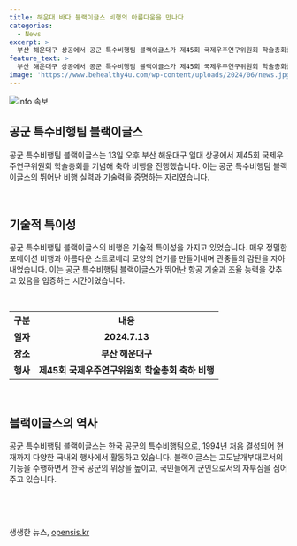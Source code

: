 ```yaml
---
title: 해운대 바다 블랙이글스 비행의 아름다움을 만나다
categories:
  - News
excerpt: >
  부산 해운대구 상공에서 공군 특수비행팀 블랙이글스가 제45회 국제우주연구위원회 학술총회를 기념해 축하 비행을 했습니다.
feature_text: >
  부산 해운대구 상공에서 공군 특수비행팀 블랙이글스가 제45회 국제우주연구위원회 학술총회를 기념해 축하 비행을 했습니다.
image: 'https://www.behealthy4u.com/wp-content/uploads/2024/06/news.jpg'
---
```


<p><img src="https://www.behealthy4u.com/wp-content/uploads/2024/06/news.jpg" alt="info 속보" /></p>

<h2 data-ke-size="size26">공군 특수비행팀 블랙이글스</h2>

<p data-ke-size="size16">공군 특수비행팀 블랙이글스는 13일 오후 부산 해운대구 일대 상공에서 제45회 국제우주연구위원회 학술총회를 기념해 축하 비행을 진행했습니다. 이는 공군 특수비행팀 블랙이글스의 뛰어난 비행 실력과 기술력을 증명하는 자리였습니다.</p>

<p data-ke-size="size16">&nbsp;</p>

<h2 data-ke-size="size26">기술적 특이성</h2>

<p data-ke-size="size16">공군 특수비행팀 블랙이글스의 비행은 기술적 특이성을 가지고 있었습니다. 매우 정밀한 포메이션 비행과 아름다운 스트로베리 모양의 연기를 만들어내며 관중들의 감탄을 자아내었습니다. 이는 공군 특수비행팀 블랙이글스가 뛰어난 항공 기술과 조율 능력을 갖추고 있음을 입증하는 시간이었습니다.</p>

<p data-ke-size="size16">&nbsp;</p>

<table>
<tbody>
<tr>
<td style="text-align: center; height: 17px;"><b>구분</b></td>
<td style="text-align: center; height: 17px;"><b>내용</b></td>
</tr>
<tr>
<td style="text-align: center; height: 17px;"><b>일자</b></td>
<td style="text-align: center; height: 17px;"><b>2024.7.13</b></td>
</tr>
<tr>
<td style="text-align: center; height: 17px;"><b>장소</b></td>
<td style="text-align: center; height: 17px;"><b>부산 해운대구</b></td>
</tr>
<tr>
<td style="text-align: center; height: 17px;"><b>행사</b></td>
<td style="text-align: center; height: 17px;"><b>제45회 국제우주연구위원회 학술총회 축하 비행</b></td>
</tr>
</tbody>
</table>

<p data-ke-size="size16">&nbsp;</p>

<h2 data-ke-size="size26">블랙이글스의 역사</h2>

<p data-ke-size="size16">공군 특수비행팀 블랙이글스는 한국 공군의 특수비행팀으로, 1994년 처음 결성되어 현재까지 다양한 국내외 행사에서 활동하고 있습니다. 블랙이글스는 고도날개부대로서의 기능을 수행하면서 한국 공군의 위상을 높이고, 국민들에게 군인으로서의 자부심을 심어 주고 있습니다.</p>

<p data-ke-size="size16">&nbsp;</p>

<p data-ke-size="size16">&nbsp;</p>
생생한 뉴스, <a href="https://opensis.kr" rel="dofollow">opensis.kr</a>


